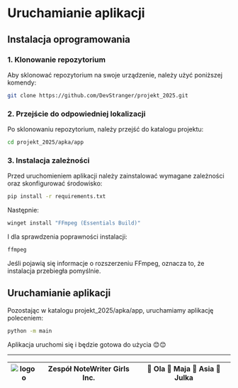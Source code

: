 # Uruchamianie aplikacji

## Instalacja oprogramowania

### 1. Klonowanie repozytorium

Aby sklonować repozytorium na swoje urządzenie, należy użyć poniższej komendy:

```bash
git clone https://github.com/DevStranger/projekt_2025.git
```

### 2. Przejście do odpowiedniej lokalizacji

Po sklonowaniu repozytorium, należy przejść do katalogu projektu:

```bash
cd projekt_2025/apka/app
```

### 3. Instalacja zależności

Przed uruchomieniem aplikacji należy zainstalować wymagane zależności oraz skonfigurować środowisko:

```bash
pip install -r requirements.txt
```

Następnie:

```bash
winget install "FFmpeg (Essentials Build)"
```

I dla sprawdzenia poprawności instalacji:

```bash
ffmpeg
```

Jeśli pojawią się informacje o rozszerzeniu FFmpeg, oznacza to, że instalacja przebiegła pomyślnie.

## Uruchamianie aplikacji

Pozostając w katalogu projekt_2025/apka/app, uruchamiamy aplikację poleceniem:

```bash
python -m main
```

Aplikacja uruchomi się i będzie gotowa do użycia 😊😊

---

| ![logoo](https://github.com/user-attachments/assets/4b34cc5f-8992-45bb-b354-4a69a66a5189) | **Zespół NoteWriter Girls Inc.** | **👑 Ola 🐝 Maja 🐝 Asia 🐝 Julka** |
|:--:|:--:|:--:|
